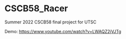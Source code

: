 # CSCB58_Racer
Summer 2022 CSCB58 final project for UTSC

Demo: https://www.youtube.com/watch?v=LWAQZ2jVJTg
